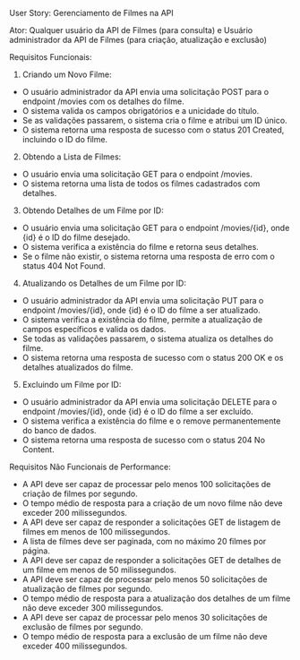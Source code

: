 User Story: Gerenciamento de Filmes na API

Ator: Qualquer usuário da API de Filmes (para consulta) e Usuário administrador da API de Filmes (para criação, atualização e exclusão)

Requisitos Funcionais:

1. Criando um Novo Filme:

- O usuário administrador da API envia uma solicitação POST para o endpoint /movies com os detalhes do filme.
- O sistema valida os campos obrigatórios e a unicidade do título.
- Se as validações passarem, o sistema cria o filme e atribui um ID único.
- O sistema retorna uma resposta de sucesso com o status 201 Created, incluindo o ID do filme.

2. Obtendo a Lista de Filmes:

- O usuário envia uma solicitação GET para o endpoint /movies.
- O sistema retorna uma lista de todos os filmes cadastrados com detalhes.

3. Obtendo Detalhes de um Filme por ID:

- O usuário envia uma solicitação GET para o endpoint /movies/{id}, onde {id} é o ID do filme desejado.
- O sistema verifica a existência do filme e retorna seus detalhes.
- Se o filme não existir, o sistema retorna uma resposta de erro com o status 404 Not Found.

4. Atualizando os Detalhes de um Filme por ID:

- O usuário administrador da API envia uma solicitação PUT para o endpoint /movies/{id}, onde {id} é o ID do filme a ser atualizado.
- O sistema verifica a existência do filme, permite a atualização de campos específicos e valida os dados.
- Se todas as validações passarem, o sistema atualiza os detalhes do filme.
- O sistema retorna uma resposta de sucesso com o status 200 OK e os detalhes atualizados do filme.

5. Excluindo um Filme por ID:

- O usuário administrador da API envia uma solicitação DELETE para o endpoint /movies/{id}, onde {id} é o ID do filme a ser excluído.
- O sistema verifica a existência do filme e o remove permanentemente do banco de dados.
- O sistema retorna uma resposta de sucesso com o status 204 No Content.

Requisitos Não Funcionais de Performance:

- A API deve ser capaz de processar pelo menos 100 solicitações de criação de filmes por segundo.
- O tempo médio de resposta para a criação de um novo filme não deve exceder 200 milissegundos.
- A API deve ser capaz de responder a solicitações GET de listagem de filmes em menos de 100 milissegundos.
- A lista de filmes deve ser paginada, com no máximo 20 filmes por página.
- A API deve ser capaz de responder a solicitações GET de detalhes de um filme em menos de 50 milissegundos.
- A API deve ser capaz de processar pelo menos 50 solicitações de atualização de filmes por segundo.
- O tempo médio de resposta para a atualização dos detalhes de um filme não deve exceder 300 milissegundos.
- A API deve ser capaz de processar pelo menos 30 solicitações de exclusão de filmes por segundo.
- O tempo médio de resposta para a exclusão de um filme não deve exceder 400 milissegundos.
